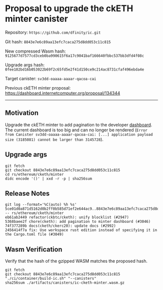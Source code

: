 # Proposal to upgrade the ckETH minter canister

Repository: `https://github.com/dfinity/ic.git`

Git hash: `8843e7e6c89aa13efc7caca275d8dd053c11c815`

New compressed Wasm hash: `9125677d7577cd3ceb0ba990615f6a17c9041baf166640fbbc537bb3dfd4f08c`

Upgrade args hash: `0fee102bd16b053022b69f2c65fd5e2f41d150ce9c214ac8731cfaf496ebda4e`

Target canister: `sv3dd-oaaaa-aaaar-qacoa-cai`

Previous ckETH minter proposal: https://dashboard.internetcomputer.org/proposal/134344

---

## Motivation

Upgrade the ckETH minter to add pagination to the developer [dashboard](https://sv3dd-oaaaa-aaaar-qacoa-cai.raw.icp0.io/dashboard).
The current dashboard is too big and can no longer be rendered (`Error from Canister sv3dd-oaaaa-aaaar-qacoa-cai: [...] application payload size (3185081) cannot be larger than 3145728`).

## Upgrade args

```
git fetch
git checkout 8843e7e6c89aa13efc7caca275d8dd053c11c815
cd rs/ethereum/cketh/minter
didc encode '()' | xxd -r -p | sha256sum
```

## Release Notes

```
git log --format='%C(auto) %h %s' 5ce01d0a871d5162d0b2ff0b585d71ef2e644ac9..8843e7e6c89aa13efc7caca275d8dd053c11c815 -- rs/ethereum/cketh/minter
eb61ab2449 refactor(ckbtc/cketh): unify blocklist (#2947)
5368baee2f chore(cketh): add pagination to minter dashboard (#3046)
74f377289b docs(cketh/ckerc20): update docs (#2992)
2456414f7a fix: Use workspace rust edition instead of specifying it in the Cargo.toml file (#3049)
 ```

## Wasm Verification

Verify that the hash of the gzipped WASM matches the proposed hash.

```
git fetch
git checkout 8843e7e6c89aa13efc7caca275d8dd053c11c815
"./ci/container/build-ic.sh" "--canisters"
sha256sum ./artifacts/canisters/ic-cketh-minter.wasm.gz
```

